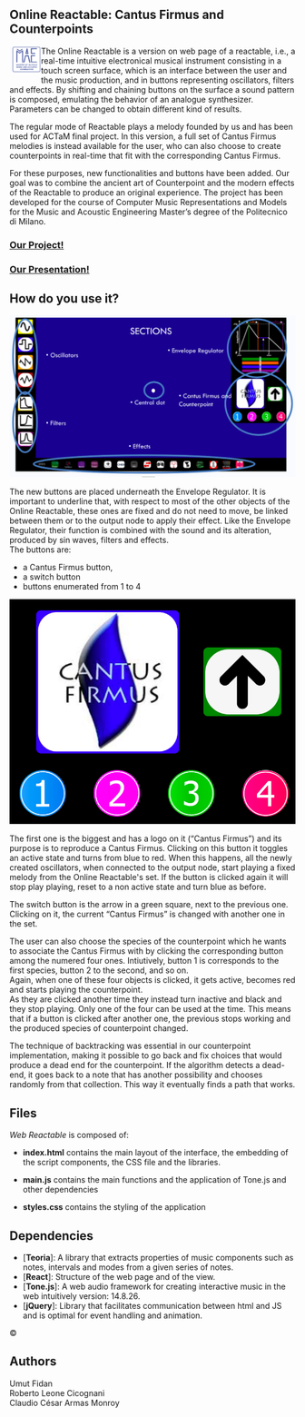## Online Reactable: Cantus Firmus and Counterpoints
<img align="left" src="readMeImages/MAE logo.png"  width="10%" style="margin-left:5px; margin-bottom:10px">
The Online Reactable is a version on web page of a reactable, i.e., a real-time intuitive electronical musical instrument consisting in a touch screen surface, which is an interface between the user and the music production, and in buttons representing oscillators, filters and effects. By shifting and chaining buttons on the surface a sound pattern is composed, emulating the behavior of an analogue synthesizer. Parameters can be changed to obtain different kind of results.<br>

The regular mode of Reactable plays a melody founded by us and has been used for ACTaM final project. In this version, a full set of Cantus Firmus melodies is instead available for the user, who can also choose to create counterpoints in real-time that fit with the corresponding Cantus Firmus.<br>

For these purposes, new functionalities and buttons have been added. Our goal was to combine the ancient art of Counterpoint and the modern effects of the Reactable to produce an original experience. The project has been developed for the course of Computer Music Representations and Models for the Music and Acoustic Engineering Master’s degree of the Politecnico di Milano. 

### [Our Project!](https://codepen.io/umutus/full/PomQKbY "s")
### [Our Presentation!](https://docs.google.com/presentation/d/1MoYUUQgi9hw5hNLMDHu8yOKbb-zAymc9tvgKWwkR_yY/edit#slide=id.p1 "s")


## How do you use it? 
![alt text](https://github.com/robertoleonecicognani/Online-Reactable/blob/main/readMeImages/CantusFirmusInterface.png?raw=true)

The new buttons are placed underneath the Envelope Regulator. It is important to underline that, with respect to most of the other objects of the Online Reactable, these ones are fixed and do not need to move, be linked between them or to the output node to apply their effect. Like the Envelope Regulator, their function is combined with the sound and its alteration, produced by sin waves, filters and effects.<br>The buttons are: 
- a Cantus Firmus button, 
- a switch button
- buttons enumerated from 1 to 4

![alt text](https://github.com/robertoleonecicognani/Online-Reactable/blob/main/readMeImages/buttonsCantusFirmus.png?raw=true)

The first one is the biggest and has a logo on it (“Cantus Firmus”) and its purpose is to reproduce a Cantus Firmus. Clicking on this button it toggles an active state and turns from blue to red. When this happens, all the newly created oscillators, when connected to the output node, start playing a fixed melody from the Online Reactable's set. If the button is clicked again it will stop play playing, reset to a non active state and turn blue as before.<br>

The switch button is the arrow in a green square, next to the previous one. Clicking on it, the current “Cantus Firmus” is changed with another one in the set.<br>

The user can also choose the species of the counterpoint which he wants to associate the Cantus Firmus with by clicking the corresponding button among the numered four ones. Intiutively, button 1 is corresponds to the first species, button 2 to the second, and so on.<br> 
Again, when one of these four objects is clicked, it gets active, becomes red and starts playing the counterpoint.<br> As they are clicked another time they instead turn inactive and black and they stop playing. Only one of the four can be used at the time. This means that if a button is clicked after another one, the previous stops working and the produced species of counterpoint changed.<br>

The technique of backtracking was essential in our counterpoint implementation, making it possible to go back and fix choices that would produce a dead end for the counterpoint. If the algorithm detects a dead-end, it goes back to a note that has another possibility and chooses randomly from that collection. This way it eventually finds a path that works.<br> 

## Files
_Web Reactable_ is composed of:

- **index.html**
contains the main layout of the interface, the embedding of the script components, the CSS file and the libraries.
- **main.js**
contains the main functions and the application of Tone.js and other dependencies

- **styles.css**
contains the styling of the application


## Dependencies

- [**Teoria**]: A library that extracts properties of music components such as notes, intervals and modes from a given series of notes.
- [**React**]: Structure of the web page and of the view.
- [**Tone.js**]: A web audio framework for creating interactive music in the web intuitively version: 14.8.26.
- [**jQuery**]: Library that facilitates communication between html and JS and is optimal for event handling and animation.

©

## Authors
Umut Fidan<br>
Roberto Leone Cicognani<br>
Claudio César Armas Monroy<br>
